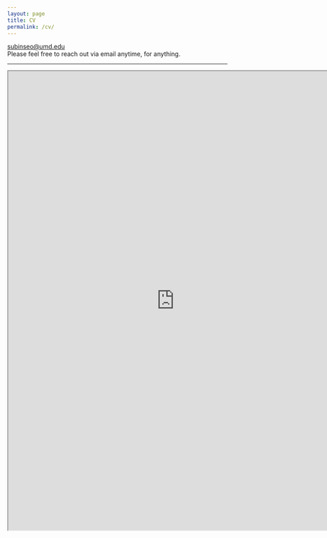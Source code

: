 ```yaml
---
layout: page
title: CV
permalink: /cv/
---
```

  
    
<a href='mailto:subinseo@umd.edu' title="Send email to subinseo@umd.edu">subinseo@umd.edu</a>   
Please feel free to reach out via email anytime, for anything.    


-----

<iframe src="https://drive.google.com/file/d/1qmL6nB3TgUvK0bFiO4VdWCliUjpXCGm1/preview" 
width="760" height="1050" type="application/pdf">
<iframe src="/assets/test.pdf#toolbar=0&navpanes=0&scrollbar=0"></iframe>

<br> <br> <br> <br> 
